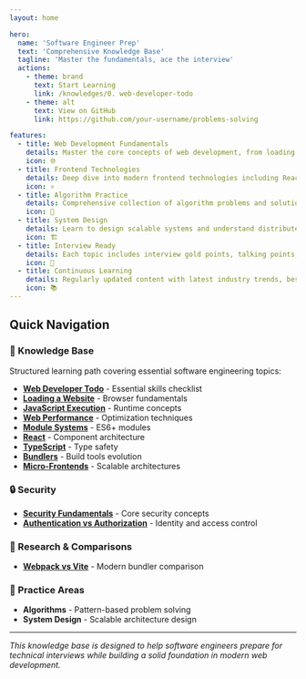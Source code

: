 ```yaml
---
layout: home

hero:
  name: 'Software Engineer Prep'
  text: 'Comprehensive Knowledge Base'
  tagline: 'Master the fundamentals, ace the interview'
  actions:
    - theme: brand
      text: Start Learning
      link: /knowledges/0. web-developer-todo
    - theme: alt
      text: View on GitHub
      link: https://github.com/your-username/problems-solving

features:
  - title: Web Development Fundamentals
    details: Master the core concepts of web development, from loading websites to JavaScript execution and performance optimization.
    icon: 🌐
  - title: Frontend Technologies
    details: Deep dive into modern frontend technologies including React, TypeScript, bundlers, and micro-frontend architectures.
    icon: ⚛️
  - title: Algorithm Practice
    details: Comprehensive collection of algorithm problems and solutions organized by patterns and difficulty levels.
    icon: 🧮
  - title: System Design
    details: Learn to design scalable systems and understand distributed system concepts for senior-level interviews.
    icon: 🏗️
  - title: Interview Ready
    details: Each topic includes interview gold points, talking points, and practical examples to demonstrate your knowledge.
    icon: 💼
  - title: Continuous Learning
    details: Regularly updated content with latest industry trends, best practices, and emerging technologies.
    icon: 📚
---
```


## Quick Navigation

### 📖 Knowledge Base

Structured learning path covering essential software engineering topics:

- **[Web Developer Todo](/knowledges/0.%20web-developer-todo)** - Essential skills checklist
- **[Loading a Website](/knowledges/1.%20loading-a-website)** - Browser fundamentals
- **[JavaScript Execution](/knowledges/2.%20javascript-execution)** - Runtime concepts
- **[Web Performance](/knowledges/3.%20web-performance)** - Optimization techniques
- **[Module Systems](/knowledges/4.%20module-systems)** - ES6+ modules
- **[React](/knowledges/5.%20react)** - Component architecture
- **[TypeScript](/knowledges/6.%20typescript)** - Type safety
- **[Bundlers](/knowledges/7.%20bundler)** - Build tools evolution
- **[Micro-Frontends](/knowledges/8.%20microfrontend)** - Scalable architectures

### 🔒 Security

- **[Security Fundamentals](/knowledges/Security%20Fundamentals)** - Core security concepts
- **[Authentication vs Authorization](/knowledges/Authentication-vs-authorization)** - Identity and access control

### 🔬 Research & Comparisons

- **[Webpack vs Vite](/knowledges/fun-research/webpack-vs-vite)** - Modern bundler comparison

### 🎯 Practice Areas

- **Algorithms** - Pattern-based problem solving
- **System Design** - Scalable architecture design

---

_This knowledge base is designed to help software engineers prepare for technical interviews while building a solid foundation in modern web development._
